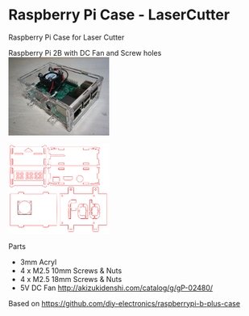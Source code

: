 Raspberry Pi Case - LaserCutter
===============

Raspberry Pi Case for Laser Cutter<br>

Raspberry Pi 2B with DC Fan and Screw holes <br>
<img src="https://raw.githubusercontent.com/ohwada/LaserCutter/master/raspberry_pi_3/raspberry_pi_cese_3_appearance.png" width="200" />

<img src="https://raw.githubusercontent.com/ohwada/LaserCutter/master/raspberry_pi_3/raspberry_pi_2b_case_3.png" width="200" />

Parts <br>
- 3mm Acryl <br>
- 4 x M2.5 10mm Screws & Nuts <br>
- 4 x M2.5 18mm Screws & Nuts <br>
- 5V DC Fan http://akizukidenshi.com/catalog/g/gP-02480/ <br>

Based on https://github.com/diy-electronics/raspberrypi-b-plus-case
